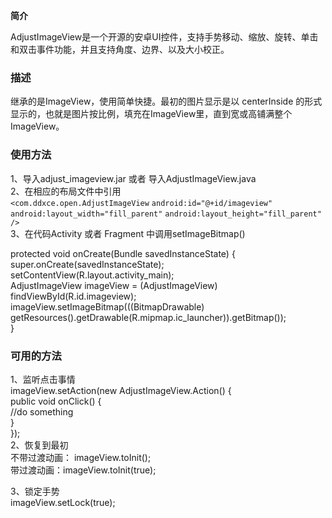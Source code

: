 
<a id="简介" class="anchor" href="#%E7%AE%80%E4%BB%8B" aria-hidden="true"><span class="octicon octicon-link"></span></a><strong>简介</strong>
</h3>

<p>AdjustImageView是一个开源的安卓UI控件，支持手势移动、缩放、旋转、单击和双击事件功能，并且支持角度、边界、以及大小校正。<br></p>

<h3>
<a id="描述" class="anchor" href="#%E6%8F%8F%E8%BF%B0" aria-hidden="true"><span class="octicon octicon-link"></span></a><strong>描述</strong>
</h3>

<p>继承的是ImageView，使用简单快捷。最初的图片显示是以 centerInside 的形式显示的，也就是图片按比例，填充在ImageView里，直到宽或高铺满整个ImageView。<br></p>

<h3>
<a id="使用方法" class="anchor" href="#%E4%BD%BF%E7%94%A8%E6%96%B9%E6%B3%95" aria-hidden="true"><span class="octicon octicon-link"></span></a><strong>使用方法</strong>
</h3>

<p>1、导入adjust_imageview.jar 或者 导入AdjustImageView.java<br>
2、在相应的布局文件中引用 <br>
    <code>&lt;com.ddxce.open.AdjustImageView</code>
         <code>android:id="@+id/imageview"</code>
         <code>android:layout_width="fill_parent"</code>
         <code>android:layout_height="fill_parent" /&gt;</code> <br>
3、在代码Activity 或者 Fragment 中调用setImageBitmap() <br></p>

<p>protected void onCreate(Bundle savedInstanceState) { <br>
        super.onCreate(savedInstanceState); <br>
        setContentView(R.layout.activity_main); <br>
        AdjustImageView imageView = (AdjustImageView) findViewById(R.id.imageview); <br>
        imageView.setImageBitmap(((BitmapDrawable) <br>getResources().getDrawable(R.mipmap.ic_launcher)).getBitmap()); <br>
    }<br></p>

<h3>
<a id="可用的方法" class="anchor" href="#%E5%8F%AF%E7%94%A8%E7%9A%84%E6%96%B9%E6%B3%95" aria-hidden="true"><span class="octicon octicon-link"></span></a><strong>可用的方法</strong>
</h3>

<p>1、监听点击事情<br>
imageView.setAction(new AdjustImageView.Action() {<br>
            public void onClick() {<br>
                //do something<br>
            }<br>
        });<br>
2、恢复到最初<br>
不带过渡动画：  imageView.toInit();<br>
带过渡动画：imageView.toInit(true);<br></p>

<p>3、锁定手势<br>
imageView.setLock(true);<br></p>
